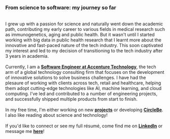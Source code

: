 ### **From science to software: my journey so far**

\
I grew up with a passion for science and naturally went down the academic path, contributing my early career to various fields in medical research such as immunogenetics, aging and public health. But it wasn't until I started working with big data in public health research that I learnt more about the innovative and fast-paced nature of the tech industry. This soon captivated my interest and led to my decision of transitioning to the tech industry after 3 years in academia.
\
\
Currently, I am a **[Software Engineer at Accenture Technology](https://www.accenture.com/gb-en/about/technology-index)**, the tech arm of a global technology consulting firm that focuses on the development of innovative solutions to solve business challenges. I have had the plesaure of working with clients across tech, retail and healthcare, helping them adopt cutting-edge technologies like AI, machine learning, and cloud computing. I’ve led and contributed to a number of engineering projects, and successfully shipped multiple products from start to finish.
\
\
In my free time, I'm either working on new **[projects](/projects)** or developing **[CircleBe](https://www.circlebe.com/)**. I also like reading about science and technology!
\
\
If you'd like to connect or see my full résumé, come find me on **[LinkedIn](https://www.linkedin.com/in/mikeechong/)** or message me **[here](/contact)**!
